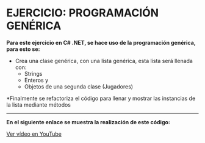 <!-- para los títulos -->
# EJERCICIO: PROGRAMACIÓN GENÉRICA


**Para este ejercicio en C# .NET, se hace uso de la programación genérica, para esto se:**

* Crea una clase genérica, con una lista genérica, esta lista será llenada con:
    * Strings
    * Enteros y
    * Objetos de una segunda clase (Jugadores)

*Finalmente se refactoriza el código para llenar y mostrar las instancias de la lista mediante métodos
***
**En el siguiente enlace se muestra la realización de este código:**

[Ver vídeo en YouTube](https://www.youtube.com/watch?v=e_Cl57sIMBk&t=19s&ab_channel=luceroemmanueling "Tiempo real de la escritura del código")





